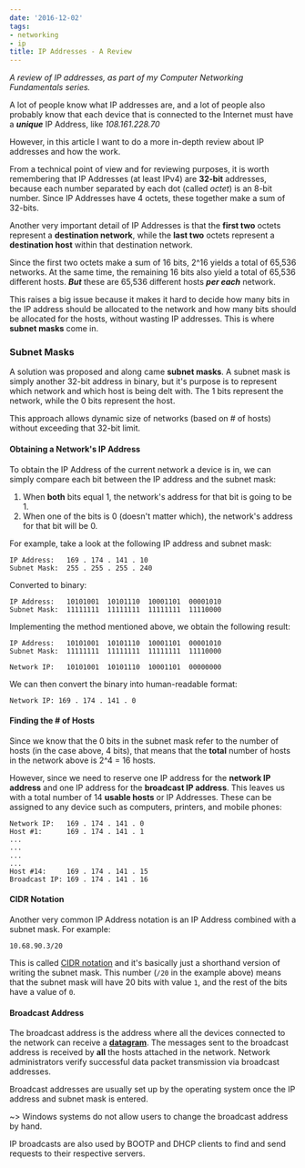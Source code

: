```yaml
---
date: '2016-12-02'
tags:
- networking
- ip
title: IP Addresses - A Review
---
```


*A review of IP addresses, as part of my Computer Networking Fundamentals series.*

A lot of people know what IP addresses are, and a lot of people also probably know that each device that is connected to the Internet must have a **_unique_** IP Address, like *108.161.228.70*

However, in this article I want to do a more in-depth review about IP addresses and how the work.

From a technical point of view and for reviewing purposes, it is worth remembering that IP Addresses (at least IPv4) are **32-bit** addresses, because each number separated by each dot (called *octet*) is an 8-bit number. Since IP Addresses have 4 octets, these together make a sum of 32-bits.

<p class="lead">Another very important detail of IP Addresses is that the <strong>first two</strong> octets represent a <strong>destination network</strong>, while the <strong>last two</strong> octets represent a <strong>destination host</strong> within that destination network.</p>

Since the first two octets make a sum of 16 bits, 2^16 yields a total of 65,536 networks. At the same time, the remaining 16 bits also yield a total of 65,536 different hosts. **_But_** these are 65,536 different hosts **_per each_** network.

This raises a big issue because it makes it hard to decide how many bits in the IP address should be allocated to the network and how many bits should be allocated for the hosts, without wasting IP addresses. This is where **subnet masks** come in.

<!--more-->

### Subnet Masks

A solution was proposed and along came **subnet masks**. A subnet mask is simply another 32-bit address in binary, but it's purpose is to represent which network and which host is being delt with. The 1 bits represent the network, while the 0 bits represent the host.

This approach allows dynamic size of networks (based on # of hosts) without exceeding that 32-bit limit.

#### Obtaining a Network's IP Address

To obtain the IP Address of the current network a device is in, we can simply compare each bit between the IP address and the subnet mask:

1. When **both** bits equal 1, the network's address for that bit is going to be 1.
2. When one of the bits is 0 (doesn't matter which), the network's address for that bit will be 0.

For example, take a look at the following IP address and subnet mask:

```
IP Address:   169 . 174 . 141 . 10
Subnet Mask:  255 . 255 . 255 . 240
```

Converted to binary:

```
IP Address:   10101001  10101110  10001101  00001010
Subnet Mask:  11111111  11111111  11111111  11110000
```

Implementing the method mentioned above, we obtain the following result:

```
IP Address:   10101001  10101110  10001101  00001010
Subnet Mask:  11111111  11111111  11111111  11110000

Network IP:   10101001  10101110  10001101  00000000
```

We can then convert the binary into human-readable format:

```
Network IP: 169 . 174 . 141 . 0
```

#### Finding the # of Hosts

Since we know that the 0 bits in the subnet mask refer to the number of hosts (in the case above, 4 bits), that means that the **total** number of hosts in the network above is 2^4 = 16 hosts.

However, since we need to reserve one IP address for the **network IP address** and one IP address for the **broadcast IP address**. This leaves us with a total number of 14 **usable hosts** or IP Addresses. These can be assigned to any device such as computers, printers, and mobile phones:

```
Network IP:   169 . 174 . 141 . 0
Host #1:      169 . 174 . 141 . 1
...
...
...
...
Host #14:     169 . 174 . 141 . 15
Broadcast IP: 169 . 174 . 141 . 16
```

#### CIDR Notation

Another very common IP Address notation is an IP Address combined with a subnet mask. For example:

```
10.68.90.3/20
```

This is called [CIDR notation](https://en.wikipedia.org/wiki/Classless_Inter-Domain_Routing#CIDR_notation) and it's basically just a shorthand version of writing the subnet mask. This number (`/20` in the example above) means that the subnet mask will have 20 bits with value `1`, and the rest of the bits have a value of `0`.

#### Broadcast Address

The broadcast address is the address where all the devices connected to the network can receive a **[datagram](https://en.wikipedia.org/wiki/Datagram)**. The messages sent to the broadcast address is received by **all** the hosts attached in the network. Network administrators verify successful data packet transmission via broadcast addresses.

Broadcast addresses are usually set up by the operating system once the IP address and subnet mask is entered.

~> Windows systems do not allow users to change the broadcast address by hand.

IP broadcasts are also used by BOOTP and DHCP clients to find and send requests to their respective servers.